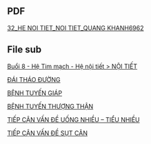 ## PDF  
[32_HE NOI TIET_NOI TIET_QUANG KHANH6962](32_HE%20NOI%20TIET_NOI%20TIET_QUANG%20KHANH6962.md)  
  
## File sub  
[Buổi 8 - Hệ Tim mạch - Hệ nội tiết > NỘI TIẾT](../../Bu%E1%BB%95i%208%20-%20H%E1%BB%87%20Tim%20m%E1%BA%A1ch%20-%20H%E1%BB%87%20n%E1%BB%99i%20ti%E1%BA%BFt.md#NỘI%20TIẾT)  
  
  
[ĐÁI THÁO ĐƯỜNG](./%C4%90%C3%81I%20TH%C3%81O%20%C4%90%C6%AF%E1%BB%9CNG.md)  
[BỆNH TUYẾN GIÁP](./B%E1%BB%86NH%20TUY%E1%BA%BEN%20GI%C3%81P.md)  
[BỆNH TUYẾN THƯỢNG THẬN](./B%E1%BB%86NH%20TUY%E1%BA%BEN%20TH%C6%AF%E1%BB%A2NG%20TH%E1%BA%ACN.md)  
[TIẾP CẬN VẤN ĐỀ UỐNG NHIỀU – TIỂU NHIỀU](./TI%E1%BA%BEP%20C%E1%BA%ACN%20V%E1%BA%A4N%20%C4%90%E1%BB%80%20U%E1%BB%90NG%20NHI%E1%BB%80U%20%E2%80%93%20TI%E1%BB%82U%20NHI%E1%BB%80U.md)  
[TIẾP CẬN VẤN ĐỀ SỤT CÂN](./TI%E1%BA%BEP%20C%E1%BA%ACN%20V%E1%BA%A4N%20%C4%90%E1%BB%80%20S%E1%BB%A4T%20C%C3%82N.md)